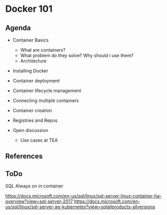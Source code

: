 # Docker 101

## Agenda

+ Container Basics
  + What are containers?
  + What problem do they solve? Why should i use them?
  + Architecture

+ Installing Docker
+ Container deployment
+ Container lifecycle management
+ Connecting multiple containers
+ Container creation
+ Registries and Repos

+ Open discussion
  + Use cases at TEA
  

## References


## ToDo

SQL Always on in container

<https://docs.microsoft.com/en-us/sql/linux/sql-server-linux-container-ha-overview?view=sql-server-2017>
<https://docs.microsoft.com/en-us/sql/linux/sql-server-ag-kubernetes?view=sqlallproducts-allversions>